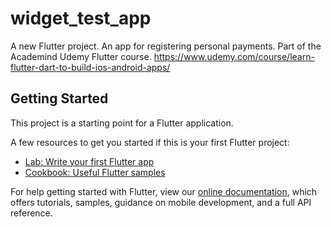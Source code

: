 # widget_test_app

A new Flutter project. An app for registering personal payments. Part of the Academind Udemy Flutter course.
https://www.udemy.com/course/learn-flutter-dart-to-build-ios-android-apps/

## Getting Started

This project is a starting point for a Flutter application.

A few resources to get you started if this is your first Flutter project:

- [Lab: Write your first Flutter app](https://flutter.dev/docs/get-started/codelab)
- [Cookbook: Useful Flutter samples](https://flutter.dev/docs/cookbook)

For help getting started with Flutter, view our
[online documentation](https://flutter.dev/docs), which offers tutorials,
samples, guidance on mobile development, and a full API reference.
